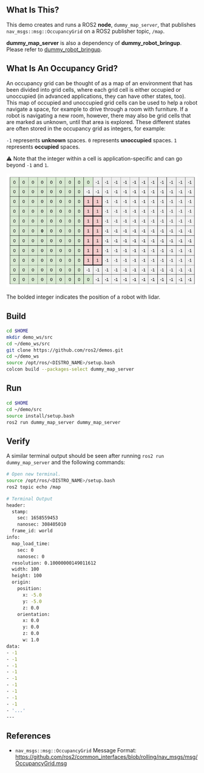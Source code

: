 ## **What Is This?**

This demo creates and runs a ROS2 **node**, `dummy_map_server`, that publishes `nav_msgs::msg::OccupancyGrid` on a ROS2 publisher topic, `/map`.

**dummy_map_server** is also a dependency of **dummy_robot_bringup**.
 Please refer to [dummy_robot_bringup](https://github.com/ros2/demos/tree/rolling/dummy_robot/dummy_robot_bringup).

## **What Is An Occupancy Grid?**

An occupancy grid can be thought of as a map of an environment that has been divided into grid cells, where each grid cell is either occupied or unoccupied (in advanced applications, they can have other states, too).
This map of occupied and unoccupied grid cells can be used to help a robot navigate a space, for example to drive through a room with furniture.
 If a robot is navigating a new room, however, there may also be grid cells that are marked as unknown, until that area is explored.
 These different states are often stored in the occupancy grid as integers, for example:

`-1` represents **unknown** spaces.
`0` represents **unoccupied** spaces.
`1` represents **occupied** spaces.

:warning: Note that the integer within a cell is application-specific and can go beyond `-1` and `1`.

![](img/occupancy_grid.png)

The bolded integer indicates the position of a robot with lidar.

## **Build**

```bash
cd $HOME
mkdir demo_ws/src
cd ~/demo_ws/src
git clone https://github.com/ros2/demos.git
cd ~/demo_ws
source /opt/ros/<DISTRO_NAME>/setup.bash
colcon build --packages-select dummy_map_server
```

## **Run**

```bash
cd $HOME
cd ~/demo/src
source install/setup.bash
ros2 run dummy_map_server dummy_map_server
```

## **Verify**

A similar terminal output should be seen after running `ros2 run dummy_map_server` and the following commands:

```bash
# Open new terminal.
source /opt/ros/<DISTRO_NAME>/setup.bash
ros2 topic echo /map
```


```bash
# Terminal Output
header:
  stamp:
    sec: 1658559453
    nanosec: 308405010
  frame_id: world
info:
  map_load_time:
    sec: 0
    nanosec: 0
  resolution: 0.10000000149011612
  width: 100
  height: 100
  origin:
    position:
      x: -5.0
      y: -5.0
      z: 0.0
    orientation:
      x: 0.0
      y: 0.0
      z: 0.0
      w: 1.0
data:
- -1
- -1
- -1
- -1
- -1
- -1
- -1
- -1
- -1
- '...'
---

```

## **References**

- `nav_msgs::msg::OccupancyGrid` Message Format: https://github.com/ros2/common_interfaces/blob/rolling/nav_msgs/msg/OccupancyGrid.msg 
